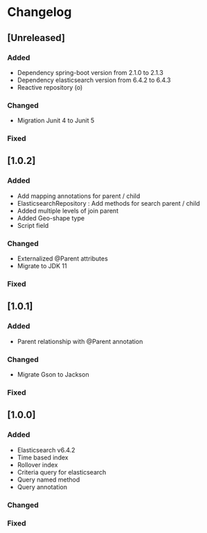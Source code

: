 # Changelog

## [Unreleased]
### Added
- Dependency spring-boot version from 2.1.0 to 2.1.3
- Dependency elasticsearch version from 6.4.2 to 6.4.3
- Reactive repository (o)

### Changed

- Migration Junit 4 to Junit 5

### Fixed

## [1.0.2]
### Added
- Add mapping annotations for parent / child
- ElasticsearchRepository : Add methods for search parent / child  
- Added multiple levels of join parent  
- Added Geo-shape type
- Script field

### Changed
- Externalized @Parent attributes
- Migrate to JDK 11

### Fixed

## [1.0.1]
### Added
- Parent relationship with @Parent annotation

### Changed
- Migrate Gson to Jackson

### Fixed

## [1.0.0]
### Added
- Elasticsearch v6.4.2
- Time based index
- Rollover index
- Criteria query for elasticsearch
- Query named method
- Query annotation

### Changed

### Fixed
